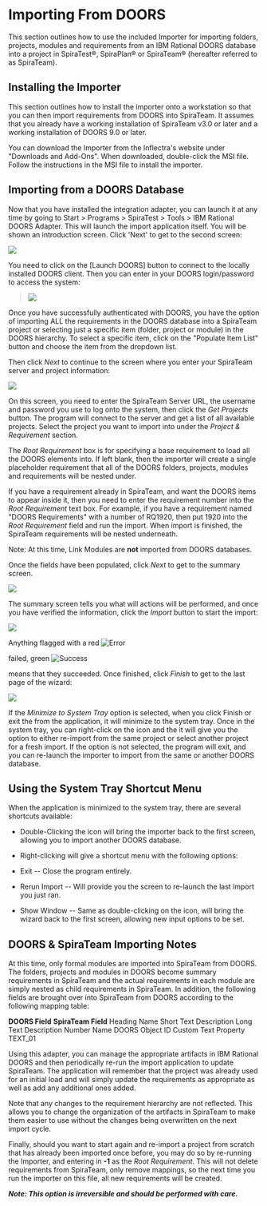 # Importing From DOORS

This section outlines how to use the included Importer for importing
folders, projects, modules and requirements from an IBM Rational DOORS
database into a project in SpiraTest®, SpiraPlan® or SpiraTeam®
(hereafter referred to as SpiraTeam).

## Installing the Importer

This section outlines how to install the importer onto a workstation so
that you can then import requirements from DOORS into SpiraTeam. It
assumes that you already have a working installation of SpiraTeam v3.0
or later and a working installation of DOORS 9.0 or later.

You can download the Importer from the Inflectra's website under
"Downloads and Add-Ons". When downloaded, double-click the MSI file.
Follow the instructions in the MSI file to install the importer.

## Importing from a DOORS Database

Now that you have installed the integration adapter, you can launch it
at any time by going to Start \> Programs \> SpiraTest \> Tools \> IBM
Rational DOORS Adapter. This will launch the import application itself.
You will be shown an introduction screen. Click 'Next' to get to the
second screen:

![](img/Importing_From_DOORS_33.png)




You need to click on the \[Launch DOORS\] button to connect to the
locally installed DOORS client. Then you can enter in your DOORS
login/password to access the system:

> ![](img/Importing_From_DOORS_34.png)

> 


Once you have successfully authenticated with DOORS, you have the option
of importing ALL the requirements in the DOORS database into a SpiraTeam
project or selecting just a specific item (folder, project or module) in
the DOORS hierarchy. To select a specific item, click on the "Populate
Item List" button and choose the item from the dropdown list.

Then click *Next* to continue to the screen where you enter your
SpiraTeam server and project information:

![](img/Importing_From_DOORS_35.png)




On this screen, you need to enter the SpiraTeam Server URL, the username
and password you use to log onto the system, then click the *Get
Projects* button. The program will connect to the server and get a list
of all available projects. Select the project you want to import into
under the *Project & Requirement* section.

The *Root Requirement* box is for specifying a base requirement to load
all the DOORS elements into. If left blank, then the importer will
create a single placeholder requirement that all of the DOORS folders,
projects, modules and requirements will be nested under.

If you have a requirement already in SpiraTeam, and want the DOORS items
to appear inside it, then you need to enter the requirement number into
the *Root Requirement* text box. For example, if you have a requirement
named "DOORS Requirements" with a number of RQ1920, then put 1920 into
the *Root Requirement* field and run the import. When import is
finished, the SpiraTeam requirements will be nested underneath.

Note: At this time, Link Modules are **not** imported from
DOORS databases.

Once the fields have been populated, click *Next* to get to the summary
screen.

![](img/Importing_From_DOORS_36.png)




The summary screen tells you what will actions will be performed, and
once you have verified the information, click the *Import* button to
start the import:

![](img/Importing_From_DOORS_37.png)




Anything flagged with a red
![Error](img/Importing_From_DOORS_17.png)


 failed, green
![Success](img/Importing_From_DOORS_18.png)


 means that they succeeded. Once finished,
click *Finish* to get to the last page of the wizard:

![](img/Importing_From_DOORS_38.png)




If the *Minimize to System Tray* option is selected, when you click
Finish or exit the from the application, it will minimize to the system
tray. Once in the system tray, you can right-click on the icon and the
it will give you the option to either re-import from the same project or
select another project for a fresh import. If the option is not
selected, the program will exit, and you can re-launch the importer to
import from the same or another DOORS database.

## Using the System Tray Shortcut Menu

When the application is minimized to the system tray, there are several
shortcuts available:

-   Double-Clicking the icon will bring the importer back to the first
screen, allowing you to import another DOORS database.

-   Right-clicking will give a shortcut menu with the following options:

-   Exit -- Close the program entirely.

-   Rerun Import -- Will provide you the screen to re-launch the
last import you just ran.

-   Show Window -- Same as double-clicking on the icon, will bring
the wizard back to the first screen, allowing new input options
to be set.

## DOORS & SpiraTeam Importing Notes

At this time, only formal modules are imported into SpiraTeam from
DOORS. The folders, projects and modules in DOORS become summary
requirements in SpiraTeam and the actual requirements in each module are
simply nested as child requirements in SpiraTeam. In addition, the
following fields are brought over into SpiraTeam from DOORS according to
the following mapping table:

**DOORS Field**   **SpiraTeam Field**
Heading           Name
Short Text        Description
Long Text         Description
Number            Name
DOORS Object ID   Custom Text Property TEXT\_01

Using this adapter, you can manage the appropriate artifacts in IBM
Rational DOORS and then periodically re-run the import application to
update SpiraTeam. The application will remember that the project was
already used for an initial load and will simply update the requirements
as appropriate as well as add any additional ones added.

Note that any changes to the requirement hierarchy are not reflected.
This allows you to change the organization of the artifacts in SpiraTeam
to make them easier to use without the changes being overwritten on the
next import cycle.

Finally, should you want to start again and re-import a project from
scratch that has already been imported once before, you may do so by
re-running the Importer, and entering in **-1** as the *Root
Requirement*. This will not delete requirements from SpiraTeam, only
remove mappings, so the next time you run the importer on this file, all
new requirements will be created.

***Note: This option is irreversible and should be performed with
care.***
